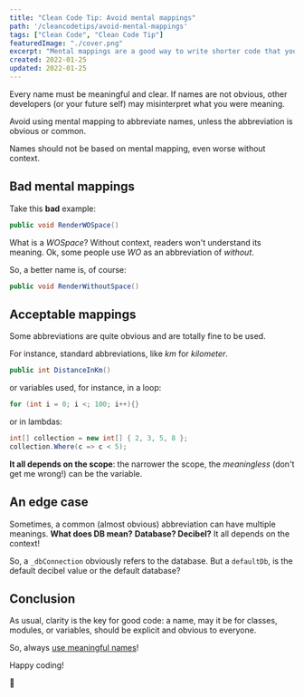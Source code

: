 ```yaml
---
title: "Clean Code Tip: Avoid mental mappings"
path: '/cleancodetips/avoid-mental-mappings'
tags: ["Clean Code", "Clean Code Tip"]
featuredImage: "./cover.png"
excerpt: "Mental mappings are a good way to write shorter code that you, and only you, can understand. Prefer clarity over brevity!"
created: 2022-01-25
updated: 2022-01-25
---
```


Every name must be meaningful and clear. If names are not obvious, other developers (or your future self) may misinterpret what you were meaning.

Avoid using mental mapping to abbreviate names, unless the abbreviation is obvious or common.

Names should not be based on mental mapping, even worse without context.

## Bad mental mappings

Take this **bad** example:

```cs
public void RenderWOSpace()
```

What is a *WOSpace*? Without context, readers won't understand its meaning. Ok, some people use *WO* as an abbreviation of *without*.

So, a better name is, of course:

```cs
public void RenderWithoutSpace()
```

## Acceptable mappings

Some abbreviations are quite obvious and are totally fine to be used.

For instance, standard abbreviations, like *km* for *kilometer*.

```cs
public int DistanceInKm()
```

or variables used, for instance, in a loop:

```cs
for (int i = 0; i <; 100; i++){}
```

or in lambdas:

```cs
int[] collection = new int[] { 2, 3, 5, 8 };
collection.Where(c => c < 5);
```

**It all depends on the scope**: the narrower the scope, the *meaningless* (don't get me wrong!) can be the variable. 

## An edge case

Sometimes, a common (almost obvious) abbreviation can have multiple meanings. **What does DB mean?** **Database? Decibel?** It all depends on the context!

So, a `_dbConnection` obviously refers to the database. But a `defaultDb`, is the default decibel value or the default database?

## Conclusion

As usual, clarity is the key for good code: a name, may it be for classes, modules, or variables, should be explicit and obvious to everyone. 

So, always [use meaningful names](https://www.code4it.dev/cleancodetips/choose-meaningful-names "Clean code tips: use meaningful names - Code4IT")!

Happy coding!

🐧
